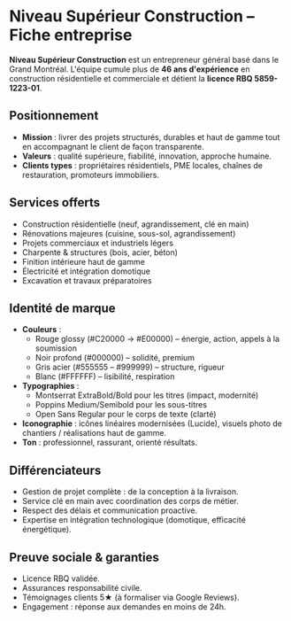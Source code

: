 # Niveau Supérieur Construction – Fiche entreprise

**Niveau Supérieur Construction** est un entrepreneur général basé dans le Grand Montréal. L'équipe cumule plus de **46 ans d'expérience** en construction résidentielle et commerciale et détient la **licence RBQ 5859-1223-01**.

## Positionnement
- **Mission** : livrer des projets structurés, durables et haut de gamme tout en accompagnant le client de façon transparente.
- **Valeurs** : qualité supérieure, fiabilité, innovation, approche humaine.
- **Clients types** : propriétaires résidentiels, PME locales, chaînes de restauration, promoteurs immobiliers.

## Services offerts
- Construction résidentielle (neuf, agrandissement, clé en main)
- Rénovations majeures (cuisine, sous-sol, agrandissement)
- Projets commerciaux et industriels légers
- Charpente & structures (bois, acier, béton)
- Finition intérieure haut de gamme
- Électricité et intégration domotique
- Excavation et travaux préparatoires

## Identité de marque
- **Couleurs** :
  - Rouge glossy (#C20000 → #E00000) – énergie, action, appels à la soumission
  - Noir profond (#000000) – solidité, premium
  - Gris acier (#555555 – #999999) – structure, rigueur
  - Blanc (#FFFFFF) – lisibilité, respiration
- **Typographies** :
  - Montserrat ExtraBold/Bold pour les titres (impact, modernité)
  - Poppins Medium/Semibold pour les sous-titres
  - Open Sans Regular pour le corps de texte (clarté)
- **Iconographie** : icônes linéaires modernisées (Lucide), visuels photo de chantiers / réalisations haut de gamme.
- **Ton** : professionnel, rassurant, orienté résultats.

## Différenciateurs
- Gestion de projet complète : de la conception à la livraison.
- Service clé en main avec coordination des corps de métier.
- Respect des délais et communication proactive.
- Expertise en intégration technologique (domotique, efficacité énergétique).

## Preuve sociale & garanties
- Licence RBQ validée.
- Assurances responsabilité civile.
- Témoignages clients 5★ (à formaliser via Google Reviews).
- Engagement : réponse aux demandes en moins de 24h.

